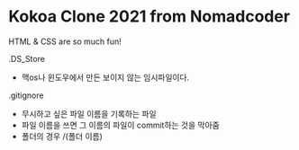 # Kokoa Clone 2021 from Nomadcoder

HTML & CSS are so much fun!

.DS_Store
 - 맥os나 윈도우에서 만든 보이지 않는 임시파일이다.

.gitignore
 - 무시하고 싶은 파일 이름을 기록하는 파일
 - 파일 이름을 쓰면 그 이름의 파일이 commit하는 것을 막아줌
 - 폴더의 경우 /(폴더 이름)